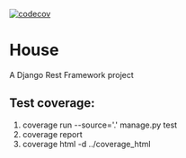 [![codecov](https://codecov.io/gh/abdulhannan709/house/branch/main/graph/badge.svg?token=YN0VN6IOPM)](https://codecov.io/gh/abdulhannan709/house)
# House
A Django Rest Framework project

## Test coverage:
1. coverage run --source='.' manage.py test
2. coverage report
3. coverage html -d ../coverage_html
